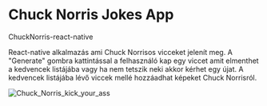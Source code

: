 # Chuck Norris Jokes App
ChuckNorris-react-native

React-native alkalmazás ami Chuck Norrisos vicceket jelenít meg. A "Generate" gombra kattintással a felhasználó kap egy viccet amit elmenthet a kedvencek listájába vagy ha nem tetszik neki akkor kérhet egy újat. A kedvencek listájába lévő viccek mellé hozzáadhat képeket Chuck Norrisról.

![Chuck_Norris_kick_your_ass](http://pngimg.com/uploads/chuck_norris/chuck_norris_PNG23.png)
